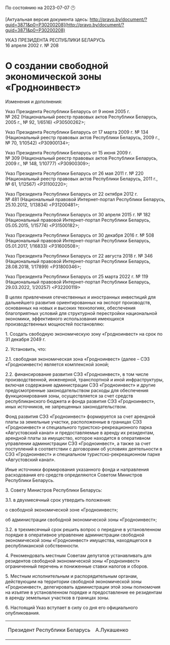 По состоянию на 2023-07-07 &#x1F550;

[Актуальная версия документа здесь: http://pravo.by/document/?guid=3871&p0=P30200208](http://pravo.by/document/?guid=3871&p0=P30200208)

<p>УКАЗ ПРЕЗИДЕНТА РЕСПУБЛИКИ БЕЛАРУСЬ<br>16 апреля 2002 г. № 208</p>
<h1>О создании свободной экономической зоны «Гродноинвест»</h1>
<p>Изменения и дополнения:</p>
<p>Указ Президента Республики Беларусь от 9 июня 2005 г. № 262 (Национальный реестр правовых актов Республики Беларусь, 2005 г., № 92, 1/6516) &lt;P30500262&gt;;</p>
<p>Указ Президента Республики Беларусь от 17 марта 2009 г. № 134 (Национальный реестр правовых актов Республики Беларусь, 2009 г., № 70, 1/10542) &lt;P30900134&gt;;</p>
<p>Указ Президента Республики Беларусь от 15 июня 2009 г. № 309 (Национальный реестр правовых актов Республики Беларусь, 2009 г., № 148, 1/10777) &lt;P30900309&gt;;</p>
<p>Указ Президента Республики Беларусь от 26 мая 2011 г. № 220 (Национальный реестр правовых актов Республики Беларусь, 2011 г., № 61, 1/12567) &lt;P31100220&gt;;</p>
<p>Указ Президента Республики Беларусь от 22 октября 2012 г. № 481 (Национальный правовой Интернет-портал Республики Беларусь, 25.10.2012, 1/13834) &lt;P31200481&gt;;</p>
<p>Указ Президента Республики Беларусь от 30 апреля 2015 г. № 182 (Национальный правовой Интернет-портал Республики Беларусь, 05.05.2015, 1/15774) &lt;P31500182&gt;;</p>
<p>Указ Президента Республики Беларусь от 30 декабря 2016 г. № 508 (Национальный правовой Интернет-портал Республики Беларусь, 05.01.2017, 1/16833) &lt;P31600508&gt;;</p>
<p>Указ Президента Республики Беларусь от 22 августа 2018 г. № 346 (Национальный правовой Интернет-портал Республики Беларусь, 28.08.2018, 1/17899) &lt;P31800346&gt;;</p>
<p>Указ Президента Республики Беларусь от 25 марта 2022 г. № 119 (Национальный правовой Интернет-портал Республики Беларусь, 29.03.2022, 1/20257) &lt;P32200119&gt;</p>
<p></p>
<p>В целях привлечения отечественных и иностранных инвестиций для дальнейшего развития ориентированных на экспорт производств, основанных на новых и высоких технологиях, обеспечения благоприятных условий для структурной перестройки национальной экономики, эффективного использования имеющихся производственных мощностей постановляю:</p>
<p>1. Создать свободную экономическую зону «Гродноинвест» на срок по 31 декабря 2049 г.</p>
<p>2. Установить, что:</p>
<p>2.1. свободная экономическая зона «Гродноинвест» (далее – СЭЗ «Гродноинвест») является комплексной зоной;</p>
<p>2.2. финансирование развития СЭЗ «Гродноинвест», в том числе производственной, инженерной, транспортной и иной инфраструктуры, включая содержание администрации СЭЗ «Гродноинвест» и другие предусмотренные законодательством расходы для обеспечения функционирования зоны, осуществляется за счет средств республиканского бюджета и фонда развития СЭЗ «Гродноинвест», иных источников, не запрещенных законодательством.</p>
<p>Фонд развития СЭЗ «Гродноинвест» формируется за счет арендной платы за земельные участки, расположенные в границах СЭЗ «Гродноинвест» и специального туристско-рекреационного парка «Августовский канал» и предоставляемые в аренду их резидентам, арендной платы за имущество, которое находится в оперативном управлении администрации СЭЗ «Гродноинвест», а также за счет поступлений в соответствии с договорами об условиях деятельности в СЭЗ «Гродноинвест» и специальном туристско-рекреационном парке «Августовский канал».</p>
<p>Иные источники формирования указанного фонда и направления расходования его средств определяются Советом Министров Республики Беларусь.</p>
<p>3. Совету Министров Республики Беларусь:</p>
<p>3.1. в двухмесячный срок утвердить положения:</p>
<p>о свободной экономической зоне «Гродноинвест»;</p>
<p>об администрации свободной экономической зоны «Гродноинвест»;</p>
<p>3.2. в трехмесячный срок решить вопрос о передаче в установленном порядке в оперативное управление администрации свободной экономической зоны «Гродноинвест» имущества, находящегося в республиканской собственности.</p>
<p>4. Рекомендовать местным Советам депутатов устанавливать для резидентов свободной экономической зоны «Гродноинвест» ограниченный перечень и пониженные ставки налогов и сборов.</p>
<p>5. Местным исполнительным и распорядительным органам, действующим на территории свободной экономической зоны «Гродноинвест», делегировать администрации этой зоны полномочия на изъятие в установленном порядке и предоставление ее резидентам в аренду земельных участков в границах зоны.</p>
<p>6. Настоящий Указ вступает в силу со дня его официального опубликования.</p>
<p></p>
<table><tr>
<td><p>Президент Республики Беларусь</p></td>
<td><p>А.Лукашенко</p></td>
</tr></table>
<p></p>
<p></p>